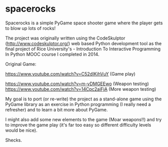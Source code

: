 # spacerocks
Spacerocks is a simple PyGame space shooter game where the player gets to blow up lots of rocks!

The project was originally written using the CodeSkulptor (http://www.codeskulptor.org/) web based Python development tool as the final project of Rice University's - Introduction To Interactive Programming In Python MOOC course I completed in 2014.

Original Game:

https://www.youtube.com/watch?v=C52dIKihVuY   (Game play)

https://www.youtube.com/watch?v=m-vDMGEEwo    (Weapon testing)
https://www.youtube.com/watch?v=14Cpc2aiFjA   (More weapon testing)


My goal is to port (or re-write) the project as a stand-alone game using the PyGame library as an exercise in Python programming (I really need a refresher) and to learn a bit more about PyGame.

I might also add some new elements to the game (Moar weapons!!) and try to improve the game play (it's far too easy so different difficulty levels would be nice).


Shecks.


